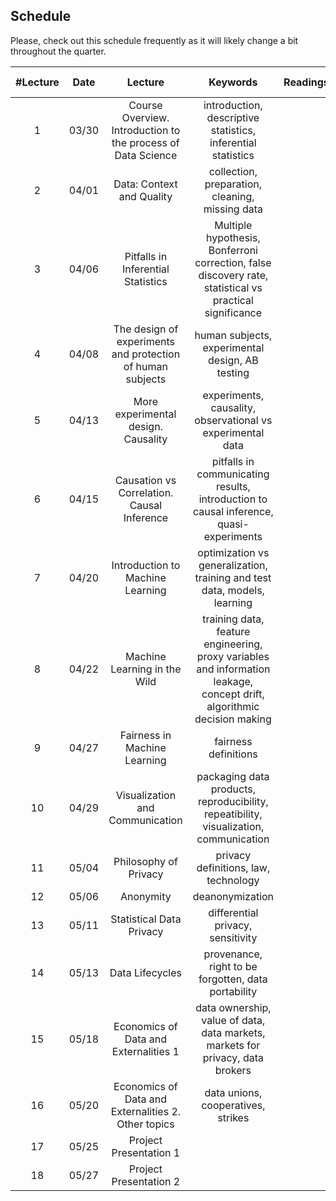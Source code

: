 ## Schedule

Please, check out this schedule frequently as it will likely change a bit throughout the quarter.


| #Lecture |  Date |  Lecture |  Keywords  |  Readings | Important Dates |
|:----:|:----:|:----:|:------:|:----:|:----:|
| 1 | 03/30 | Course Overview. Introduction to the process of Data Science |  introduction, descriptive statistics, inferential statistics |   |  |
| 2 | 04/01 | Data: Context and Quality | collection, preparation, cleaning, missing data |  | |
| 3 | 04/06 | Pitfalls in Inferential Statistics | Multiple hypothesis, Bonferroni correction, false discovery rate, statistical vs practical significance |  | |
| 4 | 04/08 | The design of experiments and protection of human subjects | human subjects, experimental design, AB testing |  | |
| 5 | 04/13 | More experimental design. Causality | experiments, causality, observational vs experimental data |  |
| 6 | 04/15 | Causation vs Correlation. Causal Inference | pitfalls in communicating results, introduction to causal inference, quasi-experiments |  | |
| 7 | 04/20 | Introduction to Machine Learning | optimization vs generalization, training and test data, models, learning | | |
| 8 | 04/22 | Machine Learning in the Wild | training data, feature engineering, proxy variables and information leakage, concept drift, algorithmic decision making | | |
| 9 | 04/27 | Fairness in Machine Learning | fairness definitions |  | |
| 10 | 04/29 | Visualization and Communication | packaging data products, reproducibility, repeatibility, visualization, communication |  | |
| 11 | 05/04 | Philosophy of Privacy | privacy definitions, law, technology  |  | |
| 12 | 05/06 | Anonymity | deanonymization |  | | 
| 13 | 05/11 | Statistical Data Privacy | differential privacy, sensitivity |  | |
| 14 | 05/13 | Data Lifecycles | provenance, right to be forgotten, data portability |  | |
| 15 | 05/18 | Economics of Data and Externalities 1 | data ownership, value of data, data markets, markets for privacy, data brokers |  | |
| 16 | 05/20 | Economics of Data and Externalities 2. Other topics | data unions, cooperatives, strikes |  | |
| 17 | 05/25 | Project Presentation 1 |  |  | | 
| 18 | 05/27 | Project Presentation 2 |  |  | |

